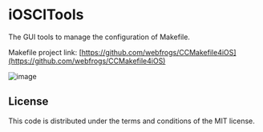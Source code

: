 iOSCITools
==========

The GUI tools to manage the configuration of Makefile.

Makefile project link: [https://github.com/webfrogs/CCMakefile4iOS](https://github.com/webfrogs/CCMakefile4iOS)


![image](http://webfrogs.me/CCRes/images/2013-10-26-gui.gif)



## License
This code is distributed under the terms and conditions of the MIT license.
